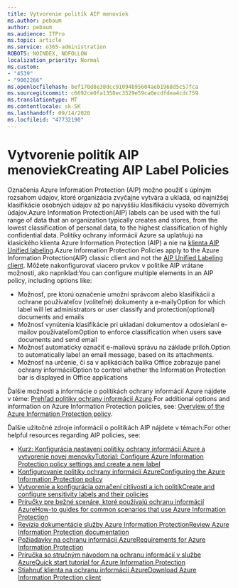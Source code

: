 ```yaml
---
title: Vytvorenie politík AIP menoviek
ms.author: pebaum
author: pebaum
ms.audience: ITPro
ms.topic: article
ms.service: o365-administration
ROBOTS: NOINDEX, NOFOLLOW
localization_priority: Normal
ms.custom:
- "4539"
- "9002266"
ms.openlocfilehash: bef170d8e38dcc91094b95604aeb1968d5c57fca
ms.sourcegitcommit: c6692ce0fa1358ec3529e59ca0ecdfdea4cdc759
ms.translationtype: MT
ms.contentlocale: sk-SK
ms.lasthandoff: 09/14/2020
ms.locfileid: "47732190"
---
```

# <a name="creating-aip-label-policies"></a><span data-ttu-id="f6812-102">Vytvorenie politík AIP menoviek</span><span class="sxs-lookup"><span data-stu-id="f6812-102">Creating AIP Label Policies</span></span>

<span data-ttu-id="f6812-103">Označenia Azure Information Protection (AIP) možno použiť s úplným rozsahom údajov, ktoré organizácia zvyčajne vytvára a ukladá, od najnižšej klasifikácie osobných údajov až po najvyššiu klasifikáciu vysoko dôverných údajov.</span><span class="sxs-lookup"><span data-stu-id="f6812-103">Azure Information Protection(AIP) labels can be used with the full range of data that an organization typically creates and stores, from the lowest classification of personal data, to the highest classification of highly confidential data.</span></span> <span data-ttu-id="f6812-104">Politiky ochrany informácií Azure sa uplatňujú na klasického klienta Azure Information Protection (AIP) a nie na  [klienta AIP Unified labeling](https://docs.microsoft.com/azure/information-protection/rms-client/unifiedlabelingclient-version-release-history).</span><span class="sxs-lookup"><span data-stu-id="f6812-104">Azure Information Protection Policies apply to the Azure Information Protection(AIP) classic client and not the  [AIP Unified Labeling client](https://docs.microsoft.com/azure/information-protection/rms-client/unifiedlabelingclient-version-release-history).</span></span> <span data-ttu-id="f6812-105">Môžete nakonfigurovať viacero prvkov v politike AIP vrátane možností, ako napríklad:</span><span class="sxs-lookup"><span data-stu-id="f6812-105">You can configure multiple elements in an AIP policy, including options like:</span></span>

- <span data-ttu-id="f6812-106">Možnosť, pre ktorú označenie umožní správcom alebo klasifikácii a ochrane používateľov (voliteľné) dokumenty a e-maily</span><span class="sxs-lookup"><span data-stu-id="f6812-106">Option for which label will let administrators or user classify and protection(optional) documents and emails</span></span>
- <span data-ttu-id="f6812-107">Možnosť vynútenia klasifikácie pri ukladaní dokumentov a odosielaní e-mailov používateľom</span><span class="sxs-lookup"><span data-stu-id="f6812-107">Option to enforce classification when users save documents and send email</span></span>
- <span data-ttu-id="f6812-108">Možnosť automaticky označiť e-mailovú správu na základe príloh.</span><span class="sxs-lookup"><span data-stu-id="f6812-108">Option to automatically label an email message, based on its attachments.</span></span>
- <span data-ttu-id="f6812-109">Možnosť na určenie, či sa v aplikáciách balíka Office zobrazuje panel ochrany informácií</span><span class="sxs-lookup"><span data-stu-id="f6812-109">Option to control whether the Information Protection bar is displayed in Office applications</span></span>

<span data-ttu-id="f6812-110">Ďalšie možnosti a informácie o politikách ochrany informácií Azure nájdete v téme: [Prehľad politiky ochrany informácií Azure](https://docs.microsoft.com/azure/information-protection/overview-policy).</span><span class="sxs-lookup"><span data-stu-id="f6812-110">For additional options and information on Azure Information Protection policies, see: [Overview of the Azure Information Protection policy](https://docs.microsoft.com/azure/information-protection/overview-policy).</span></span>  

<span data-ttu-id="f6812-111">Ďalšie užitočné zdroje informácií o politikách AIP nájdete v témach:</span><span class="sxs-lookup"><span data-stu-id="f6812-111">For other helpful resources regarding AIP policies, see:</span></span>

- [<span data-ttu-id="f6812-112">Kurz: Konfigurácia nastavení politiky ochrany informácií Azure a vytvorenie novej menovky</span><span class="sxs-lookup"><span data-stu-id="f6812-112">Tutorial: Configure Azure Information Protection policy settings and create a new label</span></span>](https://docs.microsoft.com/azure/information-protection/infoprotect-quick-start-tutorial)  
- [<span data-ttu-id="f6812-113">Konfigurovanie politiky ochrany informácií Azure</span><span class="sxs-lookup"><span data-stu-id="f6812-113">Configuring the Azure Information Protection policy</span></span>](https://docs.microsoft.com/azure/information-protection/configure-policy)  
- [<span data-ttu-id="f6812-114">Vytvorenie a konfigurácia označení citlivosti a ich politík</span><span class="sxs-lookup"><span data-stu-id="f6812-114">Create and configure sensitivity labels and their policies</span></span>](https://docs.microsoft.com/microsoft-365/compliance/create-sensitivity-labels)  
- [<span data-ttu-id="f6812-115">Príručky pre bežné scenáre, ktoré používajú ochranu informácií Azure</span><span class="sxs-lookup"><span data-stu-id="f6812-115">How-to guides for common scenarios that use Azure Information Protection</span></span>](https://docs.microsoft.com/azure/information-protection/how-to-guides)  
- [<span data-ttu-id="f6812-116">Revízia dokumentácie služby Azure Information Protection</span><span class="sxs-lookup"><span data-stu-id="f6812-116">Review Azure Information Protection documentation</span></span>](https://docs.microsoft.com/azure/information-protection/what-is-information-protection)  
- [<span data-ttu-id="f6812-117">Požiadavky na ochranu informácií Azure</span><span class="sxs-lookup"><span data-stu-id="f6812-117">Requirements for Azure Information Protection</span></span>](https://docs.microsoft.com/azure/information-protection/get-started/requirements)  
- [<span data-ttu-id="f6812-118">Príručka so stručným návodom na ochranu informácií v službe Azure</span><span class="sxs-lookup"><span data-stu-id="f6812-118">Quick start tutorial for Azure Information Protection</span></span>](https://docs.microsoft.com/azure/information-protection/get-started/infoprotect-quick-start-tutorial)  
- [<span data-ttu-id="f6812-119">Stiahnuť klienta na ochranu informácií Azure</span><span class="sxs-lookup"><span data-stu-id="f6812-119">Download Azure Information Protection client</span></span>](https://www.microsoft.com/download/details.aspx?id=53018)